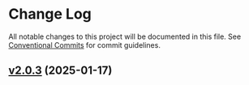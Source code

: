 # Change Log

All notable changes to this project will be documented in this file.
See [Conventional Commits](Https://conventionalcommits.org) for commit guidelines.

<!-- changelog -->

## [v2.0.3](https://github.com/NarrativeApp/eliver/compare/v2.0.3...v2.0.3) (2025-01-17)



